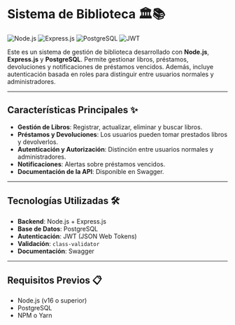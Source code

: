 # Sistema de Biblioteca 🏛️📚

![Node.js](https://img.shields.io/badge/Node.js-14.x-green)
![Express.js](https://img.shields.io/badge/Express.js-4.x-blue)
![PostgreSQL](https://img.shields.io/badge/PostgreSQL-13.x-orange)
![JWT](https://img.shields.io/badge/JWT-Authentication-yellow)

Este es un sistema de gestión de biblioteca desarrollado con **Node.js**, **Express.js** y **PostgreSQL**. Permite gestionar libros, préstamos, devoluciones y notificaciones de préstamos vencidos. Además, incluye autenticación basada en roles para distinguir entre usuarios normales y administradores.

---

## Características Principales ✨

- **Gestión de Libros**: Registrar, actualizar, eliminar y buscar libros.
- **Préstamos y Devoluciones**: Los usuarios pueden tomar prestados libros y devolverlos.
- **Autenticación y Autorización**: Distinción entre usuarios normales y administradores.
- **Notificaciones**: Alertas sobre préstamos vencidos.
- **Documentación de la API**: Disponible en Swagger.

---

## Tecnologías Utilizadas 🛠️

- **Backend**: Node.js + Express.js
- **Base de Datos**: PostgreSQL
- **Autenticación**: JWT (JSON Web Tokens)
- **Validación**: `class-validator`
- **Documentación**: Swagger

---

## Requisitos Previos 📋

- Node.js (v16 o superior)
- PostgreSQL
- NPM o Yarn
